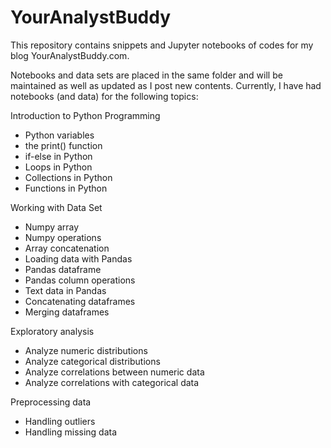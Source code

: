 # YourAnalystBuddy
 
This repository contains snippets and Jupyter notebooks of codes for my blog YourAnalystBuddy.com. 

Notebooks and data sets are placed in the same folder and will be maintained as well as updated as I post new contents. Currently, I have had notebooks (and data) for the following topics:

Introduction to Python Programming
- Python variables
- the print() function
- if-else in Python
- Loops in Python
- Collections in Python
- Functions in Python

Working with Data Set
- Numpy array
- Numpy operations
- Array concatenation
- Loading data with Pandas
- Pandas dataframe
- Pandas column operations
- Text data in Pandas
- Concatenating dataframes
- Merging dataframes

Exploratory analysis
- Analyze numeric distributions
- Analyze categorical distributions
- Analyze correlations between numeric data
- Analyze correlations with categorical data

Preprocessing data
- Handling outliers
- Handling missing data